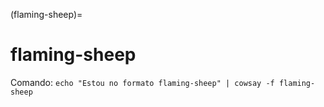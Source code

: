 (flaming-sheep)=

# flaming-sheep

Comando: `echo "Estou no formato flaming-sheep" | cowsay -f flaming-sheep`

```{literalinclude} saidas/flaming-sheep.txt 
```

